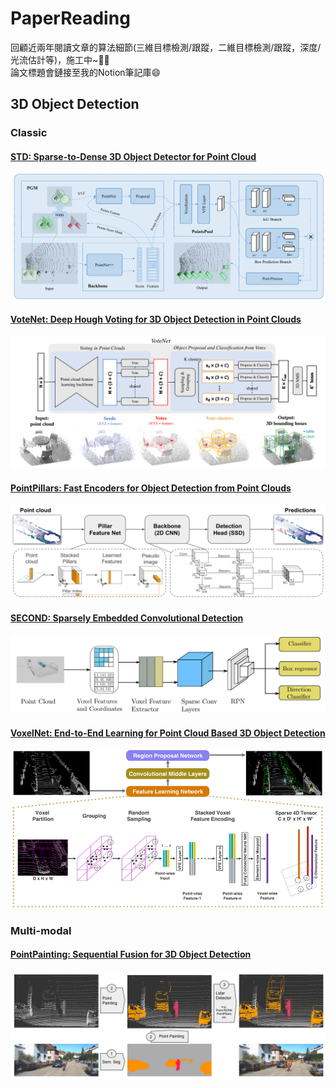 # PaperReading   
回顧近兩年閱讀文章的算法細節(三維目標檢測/跟蹤，二維目標檢測/跟蹤，深度/光流估計等)，施工中~:star2::fire:    
論文標題會鏈接至我的Notion筆記庫😄

## 3D Object Detection

### Classic

#### [STD: Sparse-to-Dense 3D Object Detector for Point Cloud](https://distinct-reading-260.notion.site/VoteNet-828064ac02db49a6a4a302d4db00054e)  
![](https://github.com/LeoZhiheng/PaperReading/blob/main/PaperPicture/STD.png)

#### [VoteNet: Deep Hough Voting for 3D Object Detection in Point Clouds](https://distinct-reading-260.notion.site/VoteNet-828064ac02db49a6a4a302d4db00054e)  
![](https://github.com/LeoZhiheng/PaperReading/blob/main/PaperPicture/VoteNet.png)

#### [PointPillars: Fast Encoders for Object Detection from Point Clouds](https://distinct-reading-260.notion.site/PointPillar-2a78ef5761ba4736adce2c20027f9f80)      
![](https://github.com/LeoZhiheng/PaperReading/blob/main/PaperPicture/PointPillars.png)

#### [SECOND: Sparsely Embedded Convolutional Detection](https://distinct-reading-260.notion.site/VoxelNet-bf05c794364248af81eff1d14bc465b5)     
![](https://github.com/LeoZhiheng/PaperReading/blob/main/PaperPicture/Second.png)

#### [VoxelNet: End-to-End Learning for Point Cloud Based 3D Object Detection](https://distinct-reading-260.notion.site/VoxelNet-2be72e5916f347359e8b4d37d26e877d)     
![](https://github.com/LeoZhiheng/PaperReading/blob/main/PaperPicture/VoxelNet.png)

### Multi-modal
#### [PointPainting: Sequential Fusion for 3D Object Detection](https://distinct-reading-260.notion.site/55a00d1884354ff9ad987a2d6eb03f61)  
![](https://github.com/LeoZhiheng/PaperReading/blob/main/PaperPicture/PointPainting.png)
